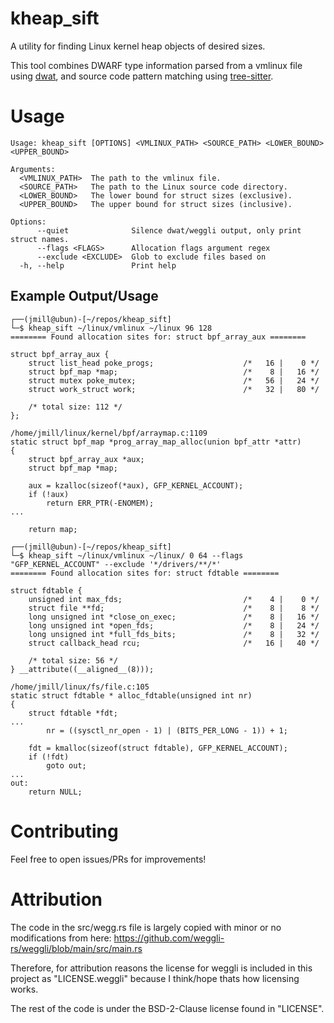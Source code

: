 # kheap_sift

A utility for finding Linux kernel heap objects of desired sizes.

This tool combines DWARF type information parsed from a vmlinux file using [dwat](https://github.com/zolutal/dwat), and source code pattern matching using [tree-sitter](https://tree-sitter.github.io/tree-sitter/).

# Usage

```
Usage: kheap_sift [OPTIONS] <VMLINUX_PATH> <SOURCE_PATH> <LOWER_BOUND> <UPPER_BOUND>

Arguments:
  <VMLINUX_PATH>  The path to the vmlinux file.
  <SOURCE_PATH>   The path to the Linux source code directory.
  <LOWER_BOUND>   The lower bound for struct sizes (exclusive).
  <UPPER_BOUND>   The upper bound for struct sizes (inclusive).

Options:
      --quiet              Silence dwat/weggli output, only print struct names.
      --flags <FLAGS>      Allocation flags argument regex
      --exclude <EXCLUDE>  Glob to exclude files based on
  -h, --help               Print help
```

## Example Output/Usage

```
┌──(jmill@ubun)-[~/repos/kheap_sift]
└─$ kheap_sift ~/linux/vmlinux ~/linux 96 128
======== Found allocation sites for: struct bpf_array_aux ========

struct bpf_array_aux {
    struct list_head poke_progs;                	/*   16 |    0 */
    struct bpf_map *map;                        	/*    8 |   16 */
    struct mutex poke_mutex;                    	/*   56 |   24 */
    struct work_struct work;                    	/*   32 |   80 */

    /* total size: 112 */
};

/home/jmill/linux/kernel/bpf/arraymap.c:1109
static struct bpf_map *prog_array_map_alloc(union bpf_attr *attr)
{
	struct bpf_array_aux *aux;
	struct bpf_map *map;

	aux = kzalloc(sizeof(*aux), GFP_KERNEL_ACCOUNT);
	if (!aux)
		return ERR_PTR(-ENOMEM);
...

	return map;
```

```
┌──(jmill@ubun)-[~/repos/kheap_sift]
└─$ kheap_sift ~/linux/vmlinux ~/linux/ 0 64 --flags "GFP_KERNEL_ACCOUNT" --exclude '*/drivers/**/*'
======== Found allocation sites for: struct fdtable ========

struct fdtable {
    unsigned int max_fds;                       	/*    4 |    0 */
    struct file **fd;                           	/*    8 |    8 */
    long unsigned int *close_on_exec;           	/*    8 |   16 */
    long unsigned int *open_fds;                	/*    8 |   24 */
    long unsigned int *full_fds_bits;           	/*    8 |   32 */
    struct callback_head rcu;                   	/*   16 |   40 */

    /* total size: 56 */
} __attribute((__aligned__(8)));

/home/jmill/linux/fs/file.c:105
static struct fdtable * alloc_fdtable(unsigned int nr)
{
	struct fdtable *fdt;
...
		nr = ((sysctl_nr_open - 1) | (BITS_PER_LONG - 1)) + 1;

	fdt = kmalloc(sizeof(struct fdtable), GFP_KERNEL_ACCOUNT);
	if (!fdt)
		goto out;
...
out:
	return NULL;
```

# Contributing

Feel free to open issues/PRs for improvements!

# Attribution

The code in the src/wegg.rs file is largely copied with minor or no modifications from here:
https://github.com/weggli-rs/weggli/blob/main/src/main.rs

Therefore, for attribution reasons the license for weggli is included in this project as "LICENSE.weggli" because I think/hope thats how licensing works.

The rest of the code is under the BSD-2-Clause license found in "LICENSE".
